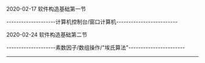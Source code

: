 2020-02-17                           软件构造基础第一节

--------------------计算机控制台/窗口计算机-------------------------

2020-02-24							软件构造基础第二节

--------------------素数因子/数组操作/"埃氏算法"-----------------------

---------------------------------